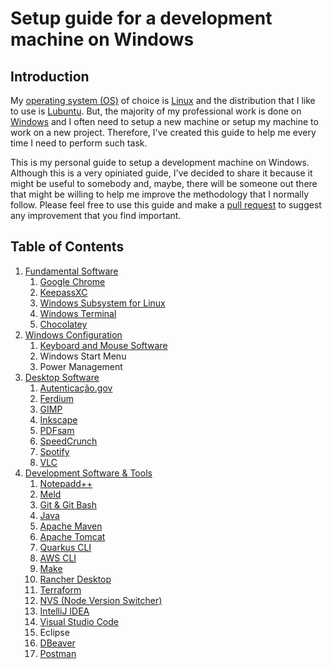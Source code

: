 # Setup guide for a development machine on Windows

## Introduction

My [operating system (OS)](https://en.wikipedia.org/wiki/Operating_system) of choice is [Linux](https://en.wikipedia.org/wiki/Linux) and the distribution that I like to use is [Lubuntu](https://lubuntu.me). But, the majority of my professional work is done on [Windows](https://www.microsoft.com/en-us/windows) and I often need to setup a new machine or setup my machine to work on a new project. Therefore, I've created this guide to help me every time I need to perform such task.

This is my personal guide to setup a development machine on Windows. Although this is a very opiniated guide, I've decided to share it because it might be useful to somebody and, maybe, there will be someone out there that might be willing to help me improve the methodology that I normally follow. Please feel free to use this guide and make a [pull request](https://docs.github.com/en/pull-requests/collaborating-with-pull-requests/proposing-changes-to-your-work-with-pull-requests/about-pull-requests) to suggest any improvement that you find important.

## Table of Contents

1. [Fundamental Software](./1-fundamental-software.md)
    1. [Google Chrome](./1-fundamental-software.md#11-google-chrome)
    2. [KeepassXC](./1-fundamental-software.md#12-keepassxc)
    3. [Windows Subsystem for Linux](./1-fundamental-software.md#13-windows-subsystem-for-linux)
    4. [Windows Terminal](./1-fundamental-software.md#14-windows-terminal)
    5. [Chocolatey](./1-fundamental-software.md#15-chocolatey)
2. [Windows Configuration](./2-windows-configuration.md)
    1. [Keyboard and Mouse Software](./2-windows-configuration.md#21-keyboard-and-mouse-software)
    2. Windows Start Menu
    3. Power Management
3. [Desktop Software](./3-desktop-software.md)
    1. [Autenticação.gov](./3-desktop-software.md#31-autenticaçãogov)
    2. [Ferdium](./3-desktop-software.md#32-ferdium)
    3. [GIMP](./3-desktop-software.md#33-gimp)
    4. [Inkscape](./3-desktop-software.md#34-inkscape)
    5. [PDFsam](./3-desktop-software.md#35-pdfsam)
    6. [SpeedCrunch](3-desktop-software.md#36-speedcrunch)
    7. [Spotify](./3-desktop-software.md#37-spotify)
    8. [VLC](./3-desktop-software.md#38-vlc)
4. [Development Software & Tools](./4-development-software-and-tools.md)
    1. [Notepadd++](./4-development-software-and-tools.md#41-notepad)
    2. [Meld](./4-development-software-and-tools.md#42-meld)
    3. [Git & Git Bash](./4-development-software-and-tools.md#43-git--git-bash)
    4. [Java](./4-development-software-and-tools.md#44-java)
    5. [Apache Maven](./4-development-software-and-tools.md#45-apache-maven)
    6. [Apache Tomcat](./4-development-software-and-tools.md#46-apache-tomcat)
    7. [Quarkus CLI](./4-development-software-and-tools.md#47-quarkus-cli)
    8. [AWS CLI](./4-development-software-and-tools.md#48-aws-cli)
    9. [Make](./4-development-software-and-tools.md#49-make)
    10. [Rancher Desktop](./4-development-software-and-tools.md#410-rancher-desktop)
    11. [Terraform](./4-development-software-and-tools.md#411-terraform)
    12. [NVS (Node Version Switcher)](./4-development-software-and-tools.md#412-nvs-node-version-switcher)
    13. [IntelliJ IDEA](./4-development-software-and-tools.md#413-intellij-idea)
    14. [Visual Studio Code](./4-development-software-and-tools.md#414-visual-studio-code)
    15. Eclipse
    16. [DBeaver](./4-development-software-and-tools.md#416-dbeaver)
    17. [Postman](./4-development-software-and-tools.md#417-postman)
